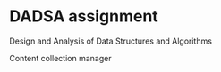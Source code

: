 # DADSA assignment
Design and Analysis of Data Structures and Algorithms

Content collection manager
